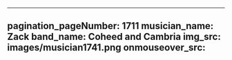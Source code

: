 ------
pagination_pageNumber: 1711
musician_name: Zack
band_name: Coheed and Cambria
img_src: images/musician1741.png
onmouseover_src: 
------